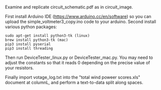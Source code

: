 Examine and replicate circuit_schematic.pdf as in circuit_image.


First install Arduino IDE (https://www.arduino.cc/en/software) so you can upload the simple_voltmeter3_copy.ino code to your arduino.
Second install various python packages: 

```
sudo apt-get install python3-tk (linux)
brew install python3-tk (mac)
pip3 install pyserial
pip3 install threading
``` 

Then run DeviceTester_linux.py or DeviceTester_mac.py. You may need to adjust the constants so that it reads 0 depending on the precise value of your resistors.

Finally import votage_log.txt into the "total wind poweer scores.xls" document at columnL, and perform a text-to-data split along spaces.
